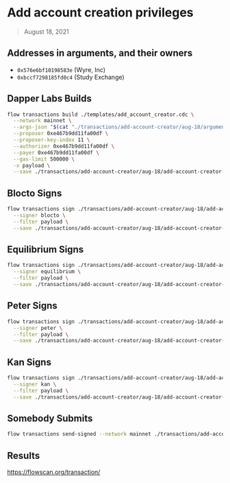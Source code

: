 # Add account creation privileges

> August 18, 2021

## Addresses in arguments, and their owners

- `0x576e6bf10198583e` (Wyre, Inc)
- `0xbccf7298185fd0c4` (Study Exchange)

## Dapper Labs Builds

```sh
flow transactions build ./templates/add_account_creator.cdc \
  --network mainnet \
  --args-json "$(cat "./transactions/add-account-creator/aug-18/arguments.json")" \
  --proposer 0xe467b9dd11fa00df \
  --proposer-key-index 11 \
  --authorizer 0xe467b9dd11fa00df \
  --payer 0xe467b9dd11fa00df \
  --gas-limit 500000 \
  -x payload \
  --save ./transactions/add-account-creator/aug-18/add-account-creator-aug-18-unsigned.rlp
```

## Blocto Signs

```sh
flow transactions sign ./transactions/add-account-creator/aug-18/add-account-creator-aug-18-unsigned.rlp \
  --signer blocto \
  --filter payload \
  --save ./transactions/add-account-creator/aug-18/add-account-creator-aug-18-sig-1.rlp
```

## Equilibrium Signs

```sh
flow transactions sign ./transactions/add-account-creator/aug-18/add-account-creator-aug-18-sig-1.rlp \
  --signer equilibrium \
  --filter payload \
  --save ./transactions/add-account-creator/aug-18/add-account-creator-aug-18-sig-2.rlp
```

## Peter Signs

```sh
flow transactions sign ./transactions/add-account-creator/aug-18/add-account-creator-aug-18-sig-2.rlp \
  --signer peter \
  --filter payload \
  --save ./transactions/add-account-creator/aug-18/add-account-creator-aug-18-sig-3.rlp
```

## Kan Signs

```sh
flow transactions sign ./transactions/add-account-creator/aug-18/add-account-creator-aug-18-sig-3.rlp \
  --signer kan \
  --filter payload \
  --save ./transactions/add-account-creator/aug-18/add-account-creator-aug-18-sig-complete.rlp
```


## Somebody Submits

```sh
flow transactions send-signed --network mainnet ./transactions/add-account-creator/aug-18/add-account-creator-aug-18-sig-complete.rlp
```

## Results

https://flowscan.org/transaction/
